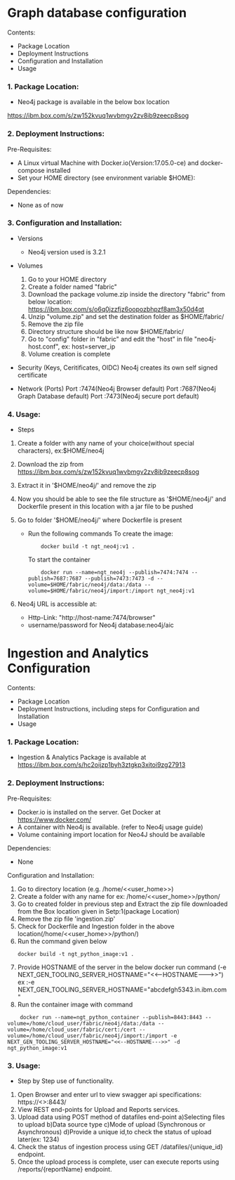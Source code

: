 # Graph database configuration

Contents:

 * Package Location
 * Deployment Instructions
 * Configuration and Installation
 * Usage


### 1. Package Location:

 * Neo4j package is available in the below box location
 
  https://ibm.box.com/s/zw152kvuq1wvbmgv2zv8ib9zeecp8sog
   
   
### 2. Deployment Instructions:

Pre-Requisites:

* A Linux virtual Machine with Docker.io(Version:17.05.0-ce) and docker-compose installed
* Set your HOME directory (see environment variable $HOME):

Dependencies:
* None as of now

### 3. Configuration and Installation:

* Versions
	* Neo4j version used is 3.2.1
        	
* Volumes
    1. Go to your HOME directory
    2. Create a folder named "fabric"
    3. Download the package volume.zip inside the directory "fabric" from below location:
    	https://ibm.box.com/s/o6q0jzzfjz6oopozbhpzf8am3x50d4qt
    4. Unzip "volume.zip" and set the destination folder as $HOME/fabric/
    5. Remove the zip file
    6. Directory structure should be like now $HOME/fabric/<files and folder present in volume.zip>
    7. Go to "config" folder in "fabric" and edit the "host" in file "neo4j-host.conf", ex: host=server_ip
    8. Volume creation is complete
    
* Security (Keys, Ceritificates, OIDC)
    Neo4j creates its own self signed certificate
* Network (Ports)
    Port :7474(Neo4j Browser default)
    Port :7687(Neo4j Graph Database default)
    Port :7473(Neo4j secure port default)

### 4. Usage:

* Steps

1. Create a folder with any name of your choice(without special characters), ex:$HOME/neo4j
2. Download the zip from https://ibm.box.com/s/zw152kvuq1wvbmgv2zv8ib9zeecp8sog
3. Extract it in '$HOME/neo4j/' and remove the zip 
4. Now you should be able to see the file structure as '$HOME/neo4j/' and Dockerfile present in this location with a jar file to be pushed
5. Go to folder '$HOME/neo4j/' where Dockerfile is present
	* Run the following commands
		To create the image:
		```
		 	docker build -t ngt_neo4j:v1 .  
		```	
		To start the container
		```
			docker run --name=ngt_neo4j --publish=7474:7474 --publish=7687:7687 --publish=7473:7473 -d --volume=$HOME/fabric/neo4j/data:/data --volume=$HOME/fabric/neo4j/import:/import ngt_neo4j:v1
		```	
        
6. Neo4j URL is accessible at:
	* Http-Link: "http://host-name:7474/browser"
	* username/password for Neo4j database:neo4j/aic
        
# Ingestion and Analytics Configuration

Contents:

 * Package Location
 * Deployment Instructions, including steps for Configuration and Installation
 * Usage


### 1. Package Location:

 * Ingestion & Analytics Package is available at 
 	https://ibm.box.com/s/hc2oijzp1byh3ztgkp3xitoi9zg27913

### 2. Deployment Instructions:

Pre-Requisites:
* Docker.io is installed on the server. Get Docker at https://www.docker.com/
* A container with Neo4j is available. (refer to Neo4j usage guide)
* Volume containing import location for Neo4J should be available 

Dependencies:
* None 

Configuration and Installation:
1. Go to directory location  (e.g. /home/<<user_home>>)
2. Create a folder with any name for ex: /home/<<user_home>>/python/
2. Go to created folder in previous step and Extract the zip file downloaded from the Box location given in Setp:1(package Location)
3. Remove the zip file 'ingestion.zip'
4. Check for Dockerfile and Ingestion folder in the above location(/home/<<user_home>>/python/)
4. Run the command given below
	```
	docker build -t ngt_python_image:v1 .
	```
5. Provide HOSTNAME of the server in the below docker run command (-e NEXT_GEN_TOOLING_SERVER_HOSTNAME="<<--HOSTNAME--->>")
	ex :-e NEXT_GEN_TOOLING_SERVER_HOSTNAME="abcdefgh5343.in.ibm.com"
6. Run the container image with command
```
	docker run --name=ngt_python_container --publish=8443:8443 --volume=/home/cloud_user/fabric/neo4j/data:/data --volume=/home/cloud_user/fabric/cert:/cert --volume=/home/cloud_user/fabric/neo4j/import:/import -e NEXT_GEN_TOOLING_SERVER_HOSTNAME="<<--HOSTNAME--->>" -d ngt_python_image:v1
```

### 3. Usage:

* Step by Step use of functionality.

1. Open Browser and enter url to view swagger api specifications: https://<<hostname>>:8443/
2. View REST end-points for Upload and Reports services. 
3. Upload data using POST method of datafiles end-point
	a)Selecting files to upload
	b)Data source type 
	c)Mode of upload (Synchronous or Asynchronous)
	d)Provide a unique id,to check the status of upload later(ex: 1234)
4. Check the status of ingestion process using GET /datafiles/{unique_id} endpoint.
5. Once the upload process is complete, user can execute reports using /reports/{reportName} endpoint.
